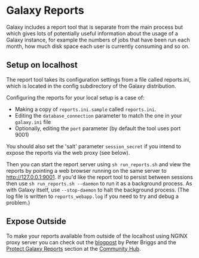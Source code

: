 # Galaxy Reports

Galaxy includes a report tool that is separate from the main process but which gives lots of potentially useful information about the usage of a Galaxy instance, for example the numbers of jobs that have been run each month, how much disk space each user is currently consuming and so on.

## Setup on localhost

The report tool takes its configuration settings from a file called reports.ini, which is located in the config subdirectory of the Galaxy distribution.

Configuring the reports for your local setup is a case of:

* Making a copy of `reports.ini.sample` called `reports.ini`.
* Editing the `database_connection` parameter to match the one in your `galaxy.ini` file
* Optionally, editing the `port` parameter (by default the tool uses port 9001)

You should also set the 'salt' parameter `session_secret` if you intend to expose the reports via the web proxy (see below).

Then you can start the report server using `sh run_reports.sh` and view the reports by pointing a web browser running on the same server to http://127.0.0.1:9001. If you'd like the report tool to persist between sessions then use `sh run_reports.sh --daemon` to run it as a background process. As with Galaxy itself, use `--stop-daemon` to halt the background process. (The log file is written to `reports_webapp.log` if you need to try and debug a problem.)

## Expose Outside

To make your reports available from outside of the localhost using NGINX proxy server you can check out the [blogpost](http://galacticengineer.blogspot.co.uk/2015/06/exposing-galaxy-reports-via-nginx-in.html) by Peter Briggs and the [Protect Galaxy Reports](https://galaxyproject.org/admin/config/nginx-proxy/#protect-galaxy-reports) section at the [Community Hub](https://galaxyproject.org).

